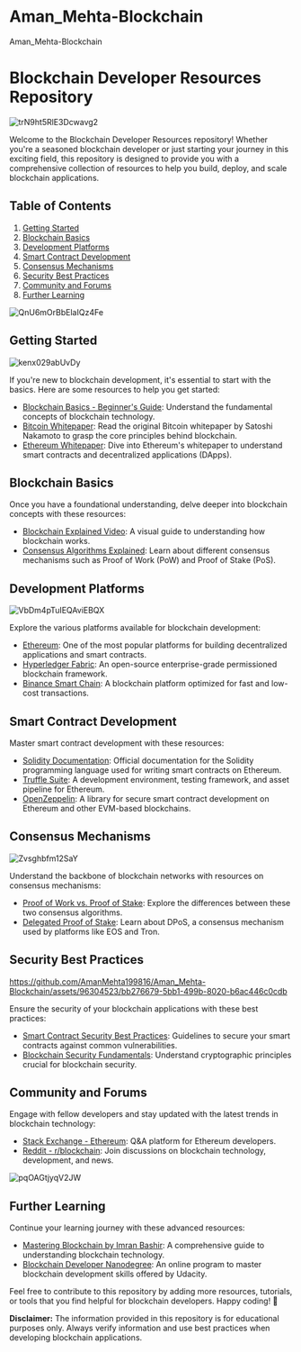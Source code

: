 # Aman_Mehta-Blockchain
Aman_Mehta-Blockchain
# Blockchain Developer Resources Repository
![trN9ht5RlE3Dcwavg2](https://github.com/AmanMehta199816/Aman_Mehta-Blockchain/assets/96304523/0c9548a6-0e85-4e97-a077-885d7dcf5948)

Welcome to the Blockchain Developer Resources repository! Whether you're a seasoned blockchain developer or just starting your journey in this exciting field, this repository is designed to provide you with a comprehensive collection of resources to help you build, deploy, and scale blockchain applications.

## Table of Contents

1. [Getting Started](#getting-started)
2. [Blockchain Basics](#blockchain-basics)
3. [Development Platforms](#development-platforms)
4. [Smart Contract Development](#smart-contract-development)
5. [Consensus Mechanisms](#consensus-mechanisms)
6. [Security Best Practices](#security-best-practices)
7. [Community and Forums](#community-and-forums)
8. [Further Learning](#further-learning)

![QnU6mOrBbElaIQz4Fe](https://github.com/AmanMehta199816/Aman_Mehta-Blockchain/assets/96304523/b0556c41-8f39-41d9-b3f9-84fe3ddfacb2)

## Getting Started
![kenx029abUvDy](https://github.com/AmanMehta199816/Aman_Mehta-Blockchain/assets/96304523/08dc43eb-34b7-4b43-b7da-6efe2d8430b0)

If you're new to blockchain development, it's essential to start with the basics. Here are some resources to help you get started:

- [Blockchain Basics - Beginner's Guide](https://www.ibm.com/topics/what-is-blockchain): Understand the fundamental concepts of blockchain technology.
- [Bitcoin Whitepaper](https://bitcoin.org/bitcoin.pdf): Read the original Bitcoin whitepaper by Satoshi Nakamoto to grasp the core principles behind blockchain.
- [Ethereum Whitepaper](https://ethereum.org/en/whitepaper/): Dive into Ethereum's whitepaper to understand smart contracts and decentralized applications (DApps).

## Blockchain Basics

Once you have a foundational understanding, delve deeper into blockchain concepts with these resources:

- [Blockchain Explained Video](https://www.youtube.com/watch?v=SSo_EIwHSd4): A visual guide to understanding how blockchain works.
- [Consensus Algorithms Explained](https://www.binance.vision/pt/blockchain/what-are-consensus-algorithms): Learn about different consensus mechanisms such as Proof of Work (PoW) and Proof of Stake (PoS).

## Development Platforms
![VbDm4pTuIEQAviEBQX](https://github.com/AmanMehta199816/Aman_Mehta-Blockchain/assets/96304523/e98e29b1-df9d-40ca-beb1-0951b102b2ca)

Explore the various platforms available for blockchain development:

- [Ethereum](https://ethereum.org/): One of the most popular platforms for building decentralized applications and smart contracts.
- [Hyperledger Fabric](https://www.hyperledger.org/use/fabric): An open-source enterprise-grade permissioned blockchain framework.
- [Binance Smart Chain](https://www.binance.org/en/smartChain): A blockchain platform optimized for fast and low-cost transactions.

## Smart Contract Development

Master smart contract development with these resources:

- [Solidity Documentation](https://docs.soliditylang.org/): Official documentation for the Solidity programming language used for writing smart contracts on Ethereum.
- [Truffle Suite](https://www.trufflesuite.com/): A development environment, testing framework, and asset pipeline for Ethereum.
- [OpenZeppelin](https://docs.openzeppelin.com/contracts/4.x/): A library for secure smart contract development on Ethereum and other EVM-based blockchains.

## Consensus Mechanisms
![Zvsghbfm12SaY](https://github.com/AmanMehta199816/Aman_Mehta-Blockchain/assets/96304523/a745f906-b04c-4329-843c-4ea53a5b1277)

Understand the backbone of blockchain networks with resources on consensus mechanisms:

- [Proof of Work vs. Proof of Stake](https://academy.binance.com/en/articles/proof-of-work-vs-proof-of-stake): Explore the differences between these two consensus algorithms.
- [Delegated Proof of Stake](https://www.investopedia.com/terms/d/delegated-proof-stake-dpos.asp): Learn about DPoS, a consensus mechanism used by platforms like EOS and Tron.

## Security Best Practices


https://github.com/AmanMehta199816/Aman_Mehta-Blockchain/assets/96304523/bb276679-5bb1-499b-8020-b6ac446c0cdb



Ensure the security of your blockchain applications with these best practices:

- [Smart Contract Security Best Practices](https://consensys.github.io/smart-contract-best-practices/): Guidelines to secure your smart contracts against common vulnerabilities.
- [Blockchain Security Fundamentals](https://cryptography.eecs.berkeley.edu/): Understand cryptographic principles crucial for blockchain security.

## Community and Forums

Engage with fellow developers and stay updated with the latest trends in blockchain technology:

- [Stack Exchange - Ethereum](https://ethereum.stackexchange.com/): Q&A platform for Ethereum developers.
- [Reddit - r/blockchain](https://www.reddit.com/r/blockchain/): Join discussions on blockchain technology, development, and news.

![pqOAGtjyqV2JW](https://github.com/AmanMehta199816/Aman_Mehta-Blockchain/assets/96304523/7d6bb420-3277-4f42-a842-bf4be32fdd75)

## Further Learning

Continue your learning journey with these advanced resources:

- [Mastering Blockchain by Imran Bashir](https://www.amazon.com/Mastering-Blockchain-Imran-Bashir-ebook/dp/B076DH2TV2): A comprehensive guide to understanding blockchain technology.
- [Blockchain Developer Nanodegree](https://www.udacity.com/course/blockchain-developer-nanodegree--nd1309): An online program to master blockchain development skills offered by Udacity.

Feel free to contribute to this repository by adding more resources, tutorials, or tools that you find helpful for blockchain developers. Happy coding! 🚀

**Disclaimer:** The information provided in this repository is for educational purposes only. Always verify information and use best practices when developing blockchain applications.

